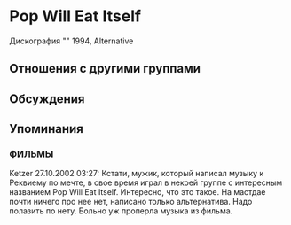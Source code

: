 # Pop Will Eat Itself

Дискография
"" 1994, Alternative

## Отношения с другими группами


## Обсуждения


## Упоминания

### ФИЛЬМЫ

Ketzer 27.10.2002 03:27:
Кстати, мужик, который написал музыку к Реквиему по мечте, в свое время играл в некоей группе с интересным названием Pop Will Eat Itself. Интересно, что это такое. На мастдае почти ничего про нее нет, написано только альтернатива. Надо полазить по нету. Больно уж проперла музыка из фильма.

